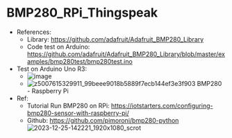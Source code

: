 # BMP280_RPi_Thingspeak

- References:
  - Library: https://github.com/adafruit/Adafruit_BMP280_Library
  - Code test on Arduino: https://github.com/adafruit/Adafruit_BMP280_Library/blob/master/examples/bmp280test/bmp280test.ino
- Test on Arduino Uno R3:
  - ![image](https://github.com/BuiNgocLong01/BMP280_RPi_Thingspeak/assets/93063745/9aa612a8-e839-429a-9f1a-c594a4e1e1fa)
  - ![z5007615329911_99beee9018b5889f7ecb144ef3e3f903](https://github.com/BuiNgocLong01/BMP280_RPi_Thingspeak/assets/93063745/3e39fc07-370d-4d26-8786-f940991e32ae)
  BMP280 - Raspberry Pi
- Ref:
    - Tutorial Run BMP280 on RPi: https://iotstarters.com/configuring-bmp280-sensor-with-raspberry-pi/
    - Github: https://github.com/pimoroni/bmp280-python
  ![2023-12-25-142221_1920x1080_scrot](https://github.com/BuiNgocLong01/BMP280_RPi_Thingspeak/assets/93063745/b0bc2f8e-7f57-44f5-875b-4127ab0fc5cf)

  

